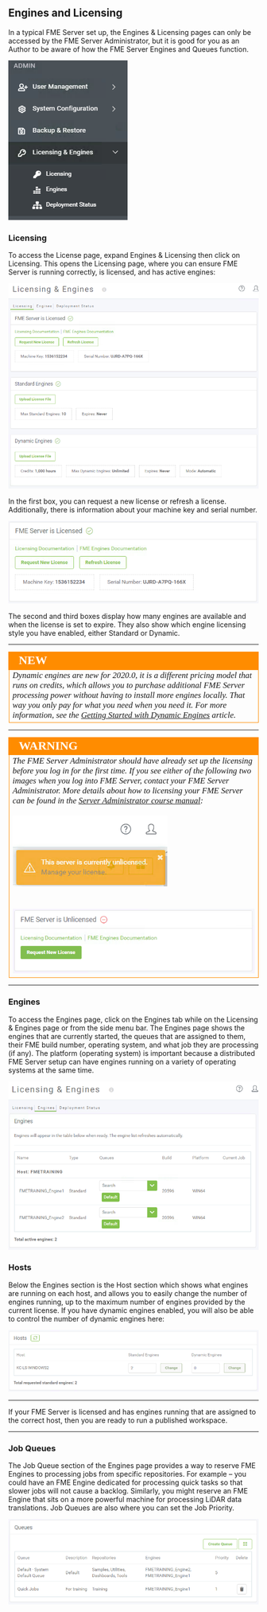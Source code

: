 ## Engines and Licensing ##

In a typical FME Server set up, the Engines & Licensing pages can only be accessed by the FME Server Administrator, but it is good for you as an Author to be aware of how the FME Server Engines and Queues function.

![](./Images/Img1.022.EnginesLicenseMenu.png)


### Licensing ###

To access the License page, expand Engines & Licensing then click on Licensing. This opens the Licensing page, where you can ensure FME Server is running correctly, is licensed, and has active engines:

![](./Images/Img1.023.EnginesAndLicensing.png)

In the first box, you can request a new license or refresh a license. Additionally, there is information about your machine key and serial number.

![](./Images/Img1.024.LicensingInfo.png)

The second and third boxes display how many engines are available and when the license is set to expire. They also show which engine licensing style you have enabled, either Standard or Dynamic.

---

<!--New Section-->

<table style="border-spacing: 0px">
<tr>
<td style="vertical-align:middle;background-color:darkorange;border: 2px solid darkorange">
<i class="fa fa-bolt fa-lg fa-pull-left fa-fw" style="color:white;padding-right: 12px;vertical-align:text-top"></i>
<span style="color:white;font-size:x-large;font-weight: bold;font-family:serif">NEW</span>
</td>
</tr>

<tr>
<td style="border: 1px solid darkorange">
<span style="font-family:serif; font-style:italic; font-size:larger">
Dynamic engines are new for 2020.0, it is a different pricing model that runs on credits, which allows you to purchase additional FME Server processing power without having to install more engines locally. That way you only pay for what you need when you need it. For more information, see the <a href="https://knowledge.safe.com/articles/112811/getting-started-with-dynamic-engines.html">Getting Started with Dynamic Engines</a> article.
</span>
</td>
</tr>
</table>

---

<!--Warning Section-->

<table style="border-spacing: 0px">
<tr>
<td style="vertical-align:middle;background-color:darkorange;border: 2px solid darkorange">
<i class="fa fa-exclamation-triangle fa-lg fa-pull-left fa-fw" style="color:white;padding-right: 12px;vertical-align:text-top"></i>
<span style="color:white;font-size:x-large;font-weight: bold;font-family:serif">WARNING</span>
</td>
</tr>

<tr>
<td style="border: 1px solid darkorange">
<span style="font-family:serif; font-style:italic; font-size:larger">
The FME Server Administrator should have already set up the licensing before you log in for the first time. If you see either of the following two images when you log into FME Server, contact your FME Server Administrator. More details about how to licensing your FME Server can be found in the <a href="https://safe-software.gitbooks.io/fme-server-administration-training-2018/content/ServerAdmin1Installation/1.07.Licensing.html">Server Administrator course manual</a>:
<br><br><img src="./Images/Img1.025.UnlicensedError.png">
<br><br><br><img src="./Images/Img1.026.FMEServerUnlicensed.png">
</span>
</td>
</tr>
</table>

---

### Engines ###

To access the Engines page, click on the Engines tab while on the Licensing & Engines page or from the side menu bar. The Engines page shows the engines that are currently started, the queues that are assigned to them, their FME build number, operating system, and what job they are processing (if any). The platform (operating system) is important because a distributed FME Server setup can have engines running on a variety of operating systems at the same time.

![](./Images/Img1.027.EngineManagement.png)

### Hosts ###

Below the Engines section is the Host section which shows what engines are running on each host, and allows you to easily change the number of engines running, up to the maximum number of engines provided by the current license. If you have dynamic engines enabled, you will also be able to control the number of dynamic engines here:

![](./Images/Img1.028.HostManagement.png)

---

If your FME Server is licensed and has engines running that are assigned to the correct host, then you are ready to run a published workspace.

---

### Job Queues ###

The Job Queue section of the Engines page provides a way to reserve FME Engines to processing jobs from specific repositories. For example – you could have an FME Engine dedicated for processing quick tasks so that slower jobs will not cause a backlog. Similarly, you might reserve an FME Engine that sits on a more powerful machine for processing LiDAR data translations. Job Queues are also where you can set the Job Priority.

![](./Images/Img1.029.JobQueues.png)
